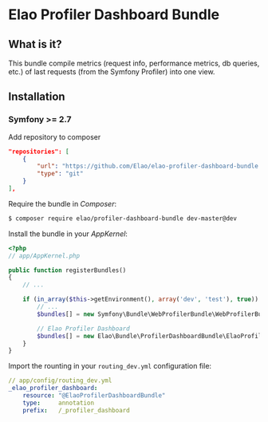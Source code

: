 # Elao Profiler Dashboard Bundle

## What is it?

This bundle compile metrics (request info, performance metrics, db queries, etc.) of last requests (from the Symfony Profiler) into one view.

## Installation

### Symfony >= 2.7

Add repository to composer
```json
"repositories": [
    {
        "url": "https://github.com/Elao/elao-profiler-dashboard-bundle.git",
        "type": "git"
    }
],
```

Require the bundle in _Composer_:

```bash
$ composer require elao/profiler-dashboard-bundle dev-master@dev
```

Install the bundle in your _AppKernel_:

```php
<?php
// app/AppKernel.php

public function registerBundles()
{
    // ...

    if (in_array($this->getEnvironment(), array('dev', 'test'), true)) {
        // ...
        $bundles[] = new Symfony\Bundle\WebProfilerBundle\WebProfilerBundle();

        // Elao Profiler Dashboard
        $bundles[] = new Elao\Bundle\ProfilerDashboardBundle\ElaoProfilerDashboardBundle();
    }
}
```

Import the rounting in your `routing_dev.yml` configuration file:

```yml
// app/config/routing_dev.yml
_elao_profiler_dashboard:
    resource: "@ElaoProfilerDashboardBundle"
    type:     annotation
    prefix:   /_profiler_dashboard
```
